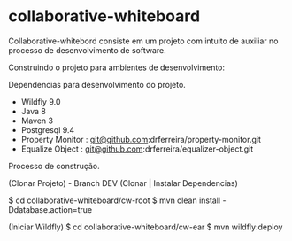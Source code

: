 collaborative-whiteboard
========================

Collaborative-whitebord consiste em um projeto com intuito de auxiliar no processo de desenvolvimento de software. 

Construindo o projeto para ambientes de desenvolvimento:

Dependencias para desenvolvimento do projeto.

 - Wildfly 9.0
 - Java 8
 - Maven 3 
 - Postgresql 9.4
 - Property Monitor : git@github.com:drferreira/property-monitor.git
 - Equalize Object  : git@github.com:drferreira/equalizer-object.git

Processo de construção.

(Clonar Projeto) - Branch DEV
(Clonar | Instalar Dependencias)

$ cd collaborative-whiteboard/cw-root
$ mvn clean install -Ddatabase.action=true

(Iniciar Wildfly)
$ cd collaborative-whiteboard/cw-ear
$ mvn wildfly:deploy


